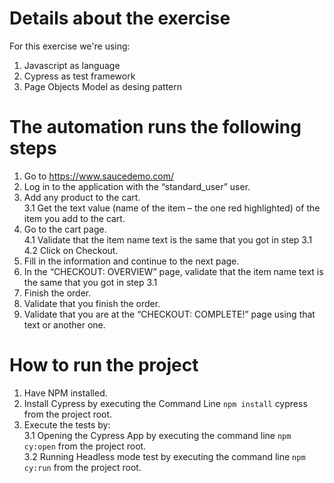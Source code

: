 # Details about the exercise
For this exercise we're using:
  1. Javascript as language
  2. Cypress as test framework
  2. Page Objects Model as desing pattern

# The automation runs the following steps

  1. Go to https://www.saucedemo.com/
  2. Log in to the application with the “standard_user” user.
  3. Add any product to the cart.  
  3.1 Get the text value (name of the item – the one red highlighted) of the item you add to the cart. 
  4. Go to the cart page.  
  4.1 Validate that the item name text is the same that you got in step 3.1  
  4.2 Click on Checkout.
  5. Fill in the information and continue to the next page.
  6. In the “CHECKOUT: OVERVIEW” page, validate that the item name text is the same that you got in step 3.1
  7. Finish the order.
  8. Validate that you finish the order.
  9. Validate that you are at the “CHECKOUT: COMPLETE!” page using that text or another one.

# How to run the project

  1. Have NPM installed.
  2. Install Cypress by executing the Command Line `npm install` cypress from the project root.
  3. Execute the tests by:  
    3.1 Opening the Cypress App by executing the command line `npm cy:open` from the project root.  
      3.2 Running Headless mode test by executing the command line `npm cy:run` from the project root.  
